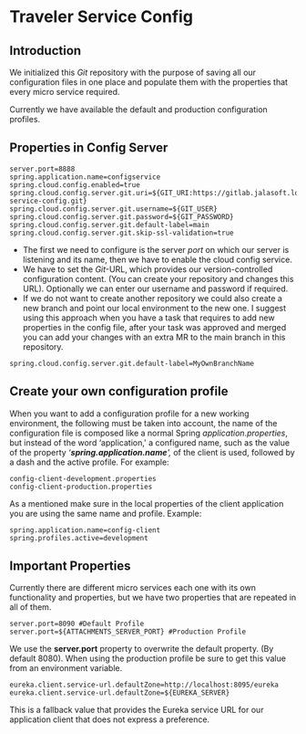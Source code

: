 # Traveler Service Config

## Introduction

<span dir="">We initialized </span>this _Git_<span dir=""> repository with </span>the purpose of saving all our configuration files in one place<span dir=""> and populate them with the properties that every micro service required.</span>

Currently we have available the default and production configuration profiles.

## Properties in Config Server

```
server.port=8888
spring.application.name=configservice
spring.cloud.config.enabled=true
spring.cloud.config.server.git.uri=${GIT_URI:https://gitlab.jalasoft.local/Paolo.Moscoso/traveler-service-config.git}
spring.cloud.config.server.git.username=${GIT_USER}
spring.cloud.config.server.git.password=${GIT_PASSWORD}
spring.cloud.config.server.git.default-label=main
spring.cloud.config.server.git.skip-ssl-validation=true
```

* <span dir="">The first we need to configure is the server </span>_port_<span dir=""> on which our server is listening and </span>its name, then we have to enable the cloud config service.
* We have to set the _Git_<span dir="">-URL, which provides our version-controlled configuration content.</span> (You can create your repository and changes this URL). Optionally we can enter our username and password if required.
* If we do not want to create another repository we could also create a new branch and point our local environment to the new one. I suggest using this approach when you have a task that requires to add new properties in the config file, after your task was approved and merged you can add your changes with an extra MR to the main branch in this repository.

```
spring.cloud.config.server.git.default-label=MyOwnBranchName
```

## Create your own configuration profile

When you want to add a configuration profile for a new working environment, the following must be taken into account, <span dir="">the name of the configuration file is composed like a normal Spring </span>_application.properties_<span dir="">, but instead of the word ‘application,' a configured name, such as the value of the property </span>_‘**spring.application.name**',_<span dir=""> of the client is used, followed by a dash and the active profile. For example:</span>

```
config-client-development.properties
config-client-production.properties
```

As a mentioned make sure in the local properties of the client application you are using the same name and profile. Example:

```
spring.application.name=config-client
spring.profiles.active=development
```

## Important Properties

Currently there are different micro services each one with its own functionality and properties, but we have two properties that are repeated in all of them.

```
server.port=8090 #Default Profile
server.port=${ATTACHMENTS_SERVER_PORT} #Production Profile
```

<span dir="">We use the </span>**server.port**<span dir=""> property to overwrite the default property</span>. (By default 8080). When using the production profile be sure to get this value from an environment variable.

```
eureka.client.service-url.defaultZone=http://localhost:8095/eureka
eureka.client.service-url.defaultZone=${EUREKA_SERVER}
```

This is <span dir="">a fallback value that provides the Eureka service URL for our application client that does not express a preference</span>.
